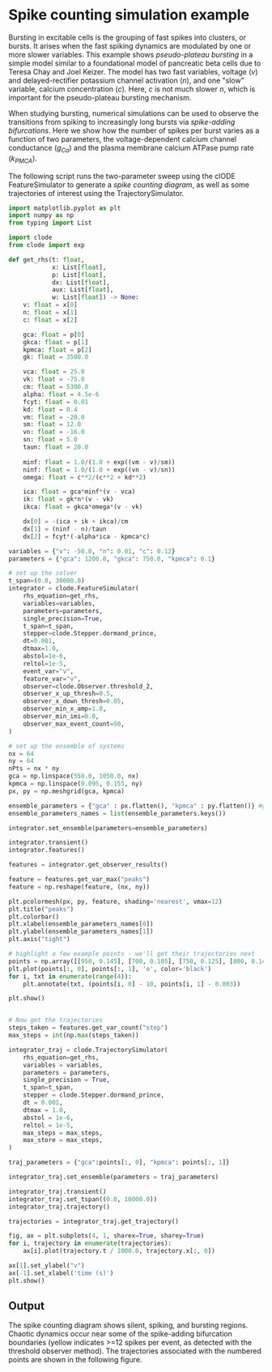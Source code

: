 # Spike counting simulation example

Bursting in excitable cells is the grouping of fast spikes into clusters, or bursts. It arises when the fast spiking dynamics are modulated by one or more slower variables. This example shows *pseudo-plateau bursting* in a simple model similar to a foundational model of pancreatic beta cells due to Teresa Chay and Joel Keizer. The model has two fast variables, voltage ($v$) and delayed-rectifier potassium channel activation ($n$), and one "slow" variable, calcium concentration ($c$). Here, $c$ is not much slower $n$, which is important for the pseudo-plateau bursting mechanism.

When studying bursting, numerical simulations can be used to observe the transitions from spiking to increasingly long bursts via *spike-adding bifurcations*. Here we show how the number of spikes per burst varies as a function of two parameters, the voltage-dependent calcium channel conductance ($g_{Ca}$) and the plasma membrane calcium ATPase pump rate ($k_{PMCA}$).

The following script runs the two-parameter sweep using the clODE FeatureSimulator to generate a *spike counting diagram*, as well as some trajectories of interest using the TrajectorySimulator.

```py run
import matplotlib.pyplot as plt
import numpy as np
from typing import List

import clode
from clode import exp

def get_rhs(t: float,
            x: List[float],
            p: List[float],
            dx: List[float],
            aux: List[float],   
            w: List[float]) -> None:    
    v: float = x[0]
    n: float = x[1]
    c: float = x[2]

    gca: float = p[0]
    gkca: float = p[1]
    kpmca: float = p[2]
    gk: float = 3500.0

    vca: float = 25.0
    vk: float = -75.0
    cm: float = 5300.0
    alpha: float = 4.5e-6
    fcyt: float = 0.01
    kd: float = 0.4
    vm: float = -20.0
    sm: float = 12.0
    vn: float = -16.0
    sn: float = 5.0
    taun: float = 20.0
    
    minf: float = 1.0/(1.0 + exp((vm - v)/sm))
    ninf: float = 1.0/(1.0 + exp((vn - v)/sn))
    omega: float = c**2/(c**2 + kd**2)

    ica: float = gca*minf*(v - vca)
    ik: float = gk*n*(v - vk)
    ikca: float = gkca*omega*(v - vk)

    dx[0] = -(ica + ik + ikca)/cm
    dx[1] = (ninf - n)/taun
    dx[2] = fcyt*(-alpha*ica - kpmca*c)

variables = {"v": -50.0, "n": 0.01, "c": 0.12}
parameters = {"gca": 1200.0, "gkca": 750.0, "kpmca": 0.1}

# set up the solver
t_span=(0.0, 30000.0)
integrator = clode.FeatureSimulator(
    rhs_equation=get_rhs,
    variables=variables,
    parameters=parameters,
    single_precision=True,
    t_span=t_span,
    stepper=clode.Stepper.dormand_prince,
    dt=0.001,
    dtmax=1.0,
    abstol=1e-6,
    reltol=1e-5,
    event_var="v",
    feature_var="v",
    observer=clode.Observer.threshold_2,
    observer_x_up_thresh=0.5,
    observer_x_down_thresh=0.05,
    observer_min_x_amp=1.0,
    observer_min_imi=0.0,
    observer_max_event_count=50,
)

# set up the ensemble of systems
nx = 64
ny = 64
nPts = nx * ny
gca = np.linspace(550.0, 1050.0, nx)
kpmca = np.linspace(0.095, 0.155, ny)
px, py = np.meshgrid(gca, kpmca)

ensemble_parameters = {"gca" : px.flatten(), "kpmca" : py.flatten()} #gkca will have default value
ensemble_parameters_names = list(ensemble_parameters.keys())

integrator.set_ensemble(parameters=ensemble_parameters)

integrator.transient()
integrator.features()

features = integrator.get_observer_results()

feature = features.get_var_max("peaks")
feature = np.reshape(feature, (nx, ny))

plt.pcolormesh(px, py, feature, shading='nearest', vmax=12)
plt.title("peaks")
plt.colorbar()
plt.xlabel(ensemble_parameters_names[0])
plt.ylabel(ensemble_parameters_names[1])
plt.axis("tight")

# highlight a few example points - we'll get their trajectories next
points = np.array([[950, 0.145], [700, 0.105], [750, 0.125], [800, 0.142]])
plt.plot(points[:, 0], points[:, 1], 'o', color='black')
for i, txt in enumerate(range(4)):
    plt.annotate(txt, (points[i, 0] - 10, points[i, 1] - 0.003))

plt.show()


# Now get the trajectories
steps_taken = features.get_var_count("step")
max_steps = int(np.max(steps_taken))

integrator_traj = clode.TrajectorySimulator(
    rhs_equation=get_rhs,
    variables = variables,
    parameters = parameters,
    single_precision = True,
    t_span=t_span,
    stepper = clode.Stepper.dormand_prince,
    dt = 0.001,
    dtmax = 1.0,
    abstol = 1e-6,
    reltol = 1e-5,
    max_steps = max_steps,
    max_store = max_steps,
)

traj_parameters = {"gca":points[:, 0], "kpmca": points[:, 1]}

integrator_traj.set_ensemble(parameters = traj_parameters)

integrator_traj.transient()
integrator_traj.set_tspan((0.0, 10000.0))
integrator_traj.trajectory()

trajectories = integrator_traj.get_trajectory()

fig, ax = plt.subplots(4, 1, sharex=True, sharey=True)
for i, trajectory in enumerate(trajectories):
    ax[i].plot(trajectory.t / 1000.0, trajectory.x[:, 0])

ax[1].set_ylabel("v")
ax[-1].set_xlabel('time (s)')
plt.show()
```

## Output

The spike counting diagram shows silent, spiking, and bursting regions. Chaotic dynamics occur near some of the spike-adding bifurcation boundaries (yellow indicates >=12 spikes per event, as detected with the threshold observer method). The trajectories associated with the numbered points are shown in the following figure.

<!-- ![Spike counting diagram](spike_counting.png)
![Trajectories](spike_counting_trajectories.png) -->
